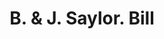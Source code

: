 ---
doi: 10.7916/D8WQ1FX6
date_other: '1910'
date_other_textual: 1910-1919
form: printed ephemera
genre:
- Invoices
name:
- B. & J. Saylor
object_in_context_url: https://biggert.cul.columbia.edu/items/view/ave_biggert_01505
subject_hierarchical_geographic:
- Reading, Pennsylvania, United States
subject_name:
- B. & J. Saylor
title: B. & J. Saylor. Bill
sort_title: B. & J. Saylor. Bill
call_number: ave_biggert_01505
coordinates:
- 40.34166666666667,-75.9263888888889
pid: ave_biggert_01505
identifiers: ave_biggert_01505
canvas_id: ldpd:396766
permalink: "/items/ave_biggert_01505/"
layout: iiif-image-page
---